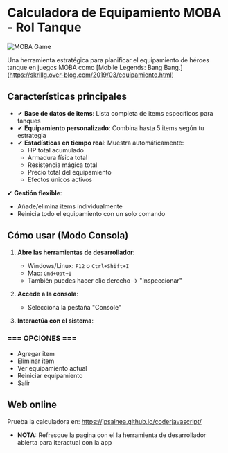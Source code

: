 # Calculadora de Equipamiento MOBA - Rol Tanque

![MOBA Game](https://img.icons8.com/color/96/000000/controller.png)

Una herramienta estratégica para planificar el equipamiento de héroes tanque en juegos MOBA como [Mobile Legends: Bang Bang.]
(https://skrillg.over-blog.com/2019/03/equipamiento.html)
## Características principales

- ✔ **Base de datos de items**: Lista completa de items específicos para tanques
- ✔ **Equipamiento personalizado**: Combina hasta 5 items según tu estrategia
- ✔ **Estadísticas en tiempo real**: Muestra automáticamente:
   - HP total acumulado
   - Armadura física total
   - Resistencia mágica total
   - Precio total del equipamiento
   - Efectos únicos activos

✔ **Gestión flexible**:
   - Añade/elimina items individualmente
   - Reinicia todo el equipamiento con un solo comando

## Cómo usar (Modo Consola)

1. **Abre las herramientas de desarrollador**:
   - Windows/Linux: `F12` o `Ctrl+Shift+I`
   - Mac: `Cmd+Opt+I`
   - También puedes hacer clic derecho → "Inspeccionar"

2. **Accede a la consola**:
   - Selecciona la pestaña "Console"

3. **Interactúa con el sistema**:
### === OPCIONES ===
- Agregar item
- Eliminar item
- Ver equipamiento actual
- Reiniciar equipamiento
- Salir

## Web online

Prueba la calculadora en: https://jpsainea.github.io/coderjavascript/
- **NOTA:** Refresque la pagina con el la herramienta de desarrollador abierta para iteractual con la app
